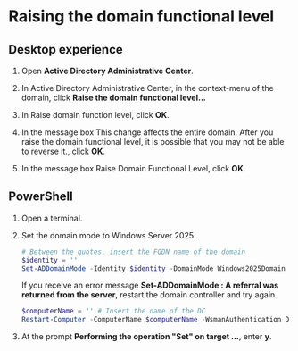 # Raising the domain functional level

## Desktop experience

1. Open **Active Directory Administrative Center**.
1. In Active Directory Administrative Center, in the context-menu of the domain, click **Raise the domain functional level...**

1. In Raise domain function level, click **OK**.

1. In the message box This change affects the entire domain. After you raise the domain functional level, it is possible that you may not be able to reverse it., click **OK**.

1. In the message box Raise Domain Functional Level, click **OK**.

## PowerShell

1. Open a terminal.
1. Set the domain mode to Windows Server 2025.

    ````powershell
    # Between the quotes, insert the FQDN name of the domain
    $identity = ''
    Set-ADDomainMode -Identity $identity -DomainMode Windows2025Domain
    ````

    If you receive an error message **Set-ADDomainMode : A referral was returned from the server**, restart the domain controller and try again.

    ````powershell
    $computerName = '' # Insert the name of the DC
    Restart-Computer -ComputerName $computerName -WsmanAuthentication Default
    ````

1. At the prompt **Performing the operation "Set" on target ...**, enter **y**.
